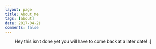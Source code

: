 ```yaml
---
layout: page
title: About Me
tags: [about]
date: 2017-04-21
comments: false
---
```

    
<center>Hey this isn't done yet you will have to come back at a later date! :]</center>